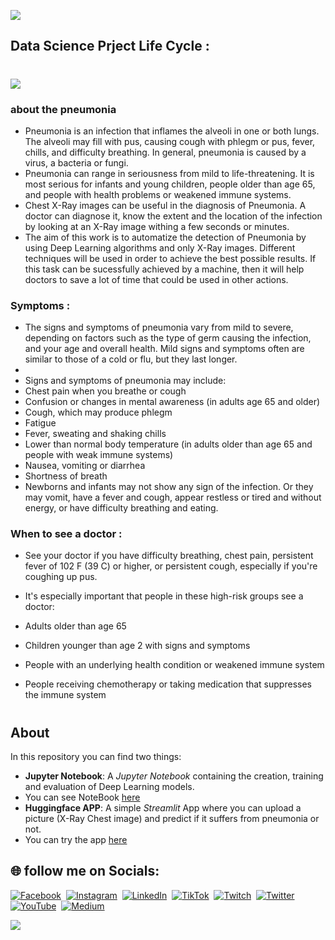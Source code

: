 ![](https://github.com/thisishusseinali/pneumonia-test/blob/main/header.png)
## Data Science Prject Life Cycle :
#
![](https://github.com/thisishusseinali/pneumonia-test/blob/main/LifeCycleofData%20ScienceProject.jpg)
### about the pneumonia
- Pneumonia is an infection that inflames the alveoli in one or both lungs. The alveoli may fill with pus, causing cough with phlegm or pus, fever, chills, and difficulty breathing. In general, pneumonia is caused by a virus, a bacteria or fungi.
- Pneumonia can range in seriousness from mild to life-threatening. It is most serious for infants and young children, people older than age 65, and people with health problems or weakened immune systems.
- Chest X-Ray images can be useful in the diagnosis of Pneumonia. A doctor can diagnose it, know the extent and the location of the infection by looking at an X-Ray image withing a few seconds or minutes.
- The aim of this work is to automatize the detection of Pneumonia by using Deep Learning algorithms and only X-Ray images. Different techniques will be used in order to achieve the best possible results. If this task can be sucessfully achieved by a machine, then it will help doctors to save a lot of time that could be used in other actions.
### Symptoms :
- The signs and symptoms of pneumonia vary from mild to severe, depending on factors such as the type of germ causing the infection, and your age and overall health. Mild signs and symptoms often are similar to those of a cold or flu, but they last longer.
-
-  Signs and symptoms of pneumonia may include:
-  Chest pain when you breathe or cough
-  Confusion or changes in mental awareness (in adults age 65 and older)
-  Cough, which may produce phlegm
-  Fatigue
-  Fever, sweating and shaking chills
-  Lower than normal body temperature (in adults older than age 65 and people with weak immune systems)
-  Nausea, vomiting or diarrhea
-  Shortness of breath
-  Newborns and infants may not show any sign of the infection. Or they may vomit, have a fever and cough, appear restless or tired and without energy, or have difficulty breathing and eating.

### When to see a doctor :
- See your doctor if you have difficulty breathing, chest pain, persistent fever of 102 F (39 C) or higher, or persistent cough, especially if you're coughing up pus.

- It's especially important that people in these high-risk groups see a doctor:

-  Adults older than age 65
-  Children younger than age 2 with signs and symptoms
-  People with an underlying health condition or weakened immune system
-  People receiving chemotherapy or taking medication that suppresses the immune system
#

## About
In this repository you can find two things:
- **Jupyter Notebook**: A *Jupyter Notebook* containing the creation, training and evaluation of Deep Learning models.
- You can see NoteBook [here](https://www.kaggle.com/code/thisishusseinali/pneumonia-detection/notebook)
- **Huggingface APP**: A simple *Streamlit* App where you can upload a picture (X-Ray Chest image) and predict if it suffers from pneumonia or not. 
- You can try the app [here](https://huggingface.co/spaces/thisishusseinali/pneumonia-test)

## 🌐 follow me on Socials:
[![Facebook](https://img.shields.io/badge/Facebook-%231877F2.svg?logo=Facebook&logoColor=white)](https://facebook.com/thisishusseinali)&nbsp;
[![Instagram](https://img.shields.io/badge/Instagram-%23E4405F.svg?logo=Instagram&logoColor=white)](https://instagram.com/thisishusseinali)&nbsp;
[![LinkedIn](https://img.shields.io/badge/LinkedIn-%230077B5.svg?logo=linkedin&logoColor=white)](https://linkedin.com/in/thisishusseinali)&nbsp;
[![TikTok](https://img.shields.io/badge/TikTok-%23000000.svg?logo=TikTok&logoColor=white)](https://tiktok.com/@thisishusseinali)&nbsp;
[![Twitch](https://img.shields.io/badge/Twitch-%239146FF.svg?logo=Twitch&logoColor=white)](https://twitch.tv/thisishusseinali)&nbsp;
[![Twitter](https://img.shields.io/badge/Twitter-%231DA1F2.svg?logo=Twitter&logoColor=white)](https://twitter.com/thisishuseinali)&nbsp;
[![YouTube](https://img.shields.io/badge/YouTube-%23FF0000.svg?logo=YouTube&logoColor=white)](https://youtube.com/channel/UCvhs9KPjw9OxOup05cGoZmA)&nbsp;
[![Medium](https://img.shields.io/badge/Medium-12100E?logo=medium&logoColor=white)](https://medium.com/@thisishusseinali)&nbsp;
 
![](https://github.com/thisishusseinali/pneumonia-test/blob/main/footer.png)

